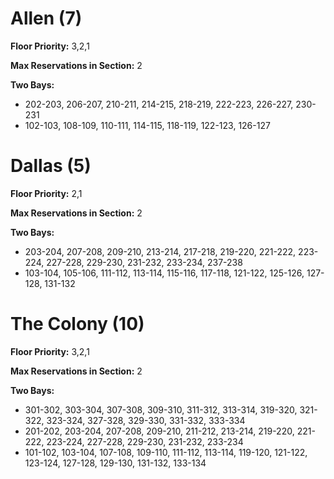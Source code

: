  # Allen (7)
**Floor Priority:** 3,2,1

**Max Reservations in Section:** 2

**Two Bays:**
- 202-203, 206-207, 210-211, 214-215, 218-219, 222-223, 226-227, 230-231
- 102-103, 108-109, 110-111, 114-115, 118-119, 122-123, 126-127
 # Dallas (5)
**Floor Priority:** 2,1

**Max Reservations in Section:** 2

**Two Bays:**
- 203-204, 207-208, 209-210, 213-214, 217-218, 219-220, 221-222, 223-224, 227-228, 229-230, 231-232, 233-234, 237-238
- 103-104, 105-106, 111-112, 113-114, 115-116, 117-118, 121-122, 125-126, 127-128, 131-132
 # The Colony (10)
**Floor Priority:** 3,2,1

**Max Reservations in Section:** 2

**Two Bays:**
- 301-302, 303-304, 307-308, 309-310, 311-312, 313-314, 319-320, 321-322, 323-324, 327-328, 329-330, 331-332, 333-334
- 201-202, 203-204, 207-208, 209-210, 211-212, 213-214, 219-220, 221-222, 223-224, 227-228, 229-230, 231-232, 233-234
- 101-102, 103-104, 107-108, 109-110, 111-112, 113-114, 119-120, 121-122, 123-124, 127-128, 129-130, 131-132, 133-134
